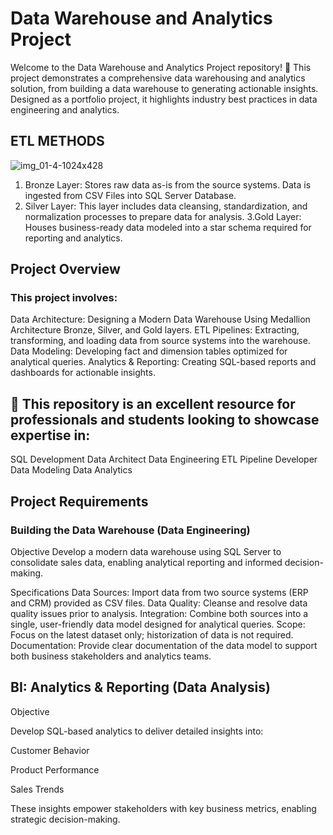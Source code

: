 # Data Warehouse and Analytics Project

Welcome to the Data Warehouse and Analytics Project repository! 🚀
This project demonstrates a comprehensive data warehousing and analytics solution, from building a data warehouse to generating actionable insights. Designed as a portfolio project, it highlights industry best practices in data engineering and analytics.

## ETL METHODS
![img_01-4-1024x428](https://github.com/user-attachments/assets/453f9b6f-0004-4f63-88ce-384c05ec8aec)

1. Bronze Layer: Stores raw data as-is from the source systems. Data is ingested from CSV Files into SQL Server Database.
2. Silver Layer: This layer includes data cleansing, standardization, and normalization processes to prepare data for analysis.
3.Gold Layer: Houses business-ready data modeled into a star schema required for reporting and analytics.


## Project Overview
### This project involves:

Data Architecture: Designing a Modern Data Warehouse Using Medallion Architecture Bronze, Silver, and Gold layers.
ETL Pipelines: Extracting, transforming, and loading data from source systems into the warehouse.
Data Modeling: Developing fact and dimension tables optimized for analytical queries.
Analytics & Reporting: Creating SQL-based reports and dashboards for actionable insights.

## 🎯 This repository is an excellent resource for professionals and students looking to showcase expertise in:

SQL Development
Data Architect
Data Engineering
ETL Pipeline Developer
Data Modeling
Data Analytics

## Project Requirements
### Building the Data Warehouse (Data Engineering)
Objective
Develop a modern data warehouse using SQL Server to consolidate sales data, enabling analytical reporting and informed decision-making.

Specifications
Data Sources: Import data from two source systems (ERP and CRM) provided as CSV files.
Data Quality: Cleanse and resolve data quality issues prior to analysis.
Integration: Combine both sources into a single, user-friendly data model designed for analytical queries.
Scope: Focus on the latest dataset only; historization of data is not required.
Documentation: Provide clear documentation of the data model to support both business stakeholders and analytics teams.

## BI: Analytics & Reporting (Data Analysis)
Objective

Develop SQL-based analytics to deliver detailed insights into:

Customer Behavior

Product Performance

Sales Trends

These insights empower stakeholders with key business metrics, enabling strategic decision-making.

